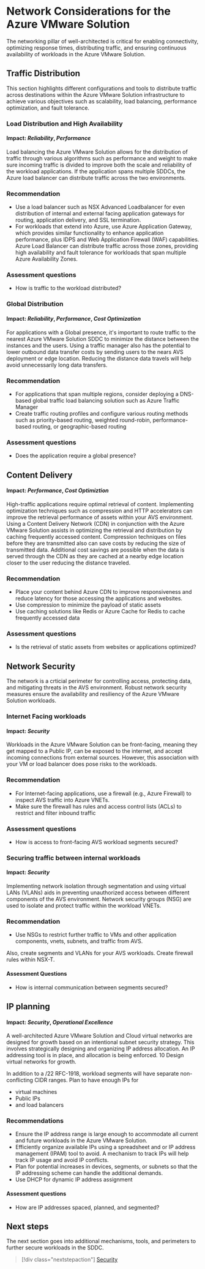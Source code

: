 # Network Considerations for the Azure VMware Solution
The networking pillar of well-architected is critical for enabling connectivity, optimizing response times, distributing traffic, and ensuring continuous availability of workloads in the Azure VMware Solution. 

## Traffic Distribution 

This section highlights different configurations and tools to distribute traffic across destinations within the Azure VMware Solution infrastructure to achieve various objectives such as scalability, load balancing, performance optimization, and fault tolerance.

### Load Distribution and High Availability
#### Impact: _Reliability_, _Performance_

Load balancing the Azure VMware Solution allows for the distribution of traffic through various algorithms such as performance and weight to make sure incoming traffic is divided  to improve
both the scale and reliability of the workload applications. If the application spans multiple SDDCs, the Azure load balancer can distribute traffic across the two environments.

### Recommendation
- Use a load balancer such as NSX Advanced Loadbalancer for even distribution of internal and external facing application gateways for routing, application delivery, and SSL termination.
- For workloads that extend into Azure, use Azure Application Gateway, which provides similar functionality to enhance application performance, plus IDPS and Web Application Firewall (WAF) capabilities. Azure Load Balancer can distribute traffic across those zones, providing high availability and fault tolerance for workloads that span multiple Azure Availability Zones.
 

### Assessment questions 
- How is traffic to the workload distributed?

### Global Distribution 
#### Impact: _Reliability_, _Performance_, _Cost Optimization_

For applications with a Global presence, it's important to route traffic to the nearest Azure VMware Solution SDDC to minimize the distance between the instances and the users. Using a traffic manager also has the potential to lower outbound data transfer costs by sending users to the nears AVS deployment or edge location. Reducing the distance data travels will help avoid unnecessarily long data transfers. 

### Recommendation 
- For applications that span multiple regions, consider deploying a DNS-based global traffic load balancing solution such as Azure Traffic Manager
- Create traffic routing profiles and configure various routing methods such as priority-based routing, weighted round-robin, performance-based routing, or geographic-based routing

### Assessment questions 
- Does the application require a global presence?

## Content Delivery

#### Impact: _Performance_, _Cost Optimiztion_

High-traffic applications require optimal retrieval of content. Implementing optimization techniques such as compression and HTTP accelerators can improve the retrieval performance of assets within your AVS environment. Using a Content Delivery Network (CDN) in conjunction with the Azure VMware Solution assists in optimizing the retrieval and distribution by caching frequently accessed content. Compression techniques on files before they are transmitted also can save costs by reducing the size of transmitted data. Additional cost savings are possible when the data is served through the CDN as they are cached at a nearby edge location closer to the user reducing the distance traveled. 
### Recommendation
- Place your content behind Azure CDN to improve responsiveness and reduce latency for those accessing the applications and websites.
- Use compression to minimize the payload of static assets
- Use caching solutions like Redis or Azure Cache for Redis to cache frequently accessed data

### Assessment questions 
- Is the retrieval of static assets from websites or applications optimized?


## Network Security
The network is a crticial perimeter for controlling access, protecting data, and mitigating threats in the AVS environment. Robust network security measures ensure the availability and resiliency of the Azure VMware Solution workloads. 

### Internet Facing workloads 
#### Impact: _Security_

Workloads in the Azure VMware Solution can be front-facing, meaning they get mapped to a Public IP, can be exposed to the internet, and accept incoming connections from external sources. However, this association with your VM or load balancer does pose risks to the workloads. 

### Recommendation 

 - For Internet-facing applications, use a firewall (e.g., Azure Firewall) to inspect AVS traffic into Azure VNETs.
 - Make sure the firewall has rules and access control lists (ACLs) to restrict and filter inbound traffic
   
### Assessment questions 
- How is access to front-facing AVS workload segments secured? 

### Securing traffic between internal workloads
#### Impact: _Security_

Implementing network isolation through segmentation and using virtual LANs (VLANs) aids in preventing unauthorized access between different components of the AVS environment. Network security groups (NSG) are used to isolate and protect traffic within the workload VNETs.

### Recommendation 
 - Use NSGs to restrict further traffic to VMs and other application components,  vnets, subnets, and traffic from AVS.  

Also, create segments and VLANs for your AVS workloads. Create firewall rules within NSX-T.




#### Assessment Questions

- How is internal communication between segments secured? 

## IP planning
#### Impact: _Security_, _Operational Excellence_

A well-architected Azure VMware Solution and Cloud virtual networks are designed for growth based on an intentional subnet security strategy. This involves strategically designing and organizing IP address allocation.  	An IP addressing tool is in place, and allocation is being enforced.	10		Design virtual networks for growth. 

In addition to a /22 RFC-1918, workload segments will have separate non-conflicting CIDR ranges. Plan to have enough IPs for
- virtual machines
- Public IPs
- and load balancers

### Recommendations
- Ensure the IP address range is large enough to accommodate all current and future workloads in the  Azure VMware Solution.
- Efficiently organize available IPs using a spreadsheet and or IP address management (IPAM) tool to avoid. A mechanism to track IPs will help track IP usage and avoid IP conflicts. 
- Plan for potential increases in devices, segments, or subnets so that the IP addressing scheme can handle the additional demands.
- Use DHCP for dynamic IP address assignment 

#### Assessment questions 
- How are IP addresses spaced, planned, and segmented?

## Next steps

The next section goes into additional mechanisms, tools, and perimeters to further secure workloads in the SDDC. 

> [!div class="nextstepaction"]
> [Security](./security.md)



